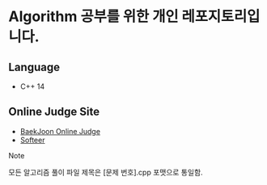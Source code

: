 # Algorithm 공부를 위한 개인 레포지토리입니다.

## Language
- C++ 14

## Online Judge Site
- [BaekJoon Online Judge](https://www.acmicpc.net/)
- [Softeer](https://softeer.ai/practice)

> [!NOTE]
> 모든 알고리즘 풀이 파일 제목은 [문제 번호].cpp 포맷으로 통일함.
